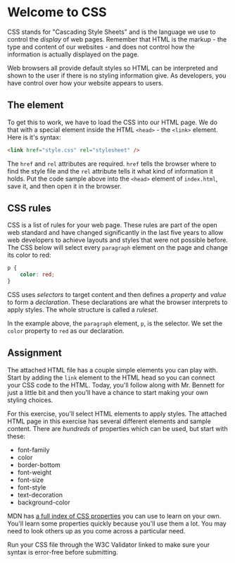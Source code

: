 # Welcome to CSS

CSS stands for "Cascading Style Sheets" and is the language we use to control the _display_ of web pages. Remember that HTML is the markup - the type and content of our websites - and does not control how the information is actually displayed on the page.

Web browsers all provide default styles so HTML can be interpreted and shown to the user if there is no styling information give. As developers, you have control over how your website appears to users.

## The <link> element

To get this to work, we have to load the CSS into our HTML page. We do that with a special element inside the HTML `<head>` - the `<link>` element. Here is it's syntax:

```html
<link href="style.css" rel="stylesheet" />
```

The `href` and `rel` attributes are required. `href` tells the browser where to find the style file and the `rel` attribute tells it what kind of information it holds. Put the code sample above into the `<head>` element of `index.html`, save it, and then open it in the browser.

## CSS rules

CSS is a list of rules for your web page. These rules are part of the open web standard and have changed significantly in the last five years to allow web developers to achieve layouts and styles that were not possible before. The CSS below will select every `paragraph` element on the page and change its color to red:

```css
p {
    color: red;
}
```

CSS uses _selectors_ to target content and then defines a _property_ and _value_ to form a _declaration_. These declarations are what the browser interprets to apply styles. The whole structure is called a _ruleset_.

In the example above, the `paragraph` element, `p`, is the selector. We set the `color` property to `red` as our declaration.

## Assignment

The attached HTML file has a couple simple elements you can play with. Start by adding the `link` element to the HTML head so you can connect your CSS code to the HTML. Today, you'll follow along with Mr. Bennett for just a little bit and then you'll have a chance to start making your own styling choices.

For this exercise, you'll select HTML elements to apply styles. The attached HTML page in this exercise has several different elements and sample content. There are _hundreds_ of properties which can be used, but start with these:

- font-family
- color
- border-bottom
- font-weight
- font-size
- font-style
- text-decoration
- background-color

MDN has [a full index of CSS properties](https://developer.mozilla.org/en-US/docs/Web/CSS/Reference#index) you can use to learn on your own. You'll learn some properties quickly because you'll use them a lot. You may need to look others up as you come across a particular need.

Run your CSS file through the W3C Validator linked to make sure your syntax is error-free before submitting.